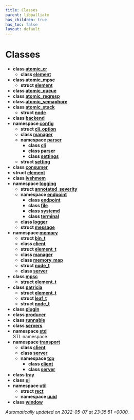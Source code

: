 ```yaml
---
title: Classes
parent: libpalliate
has_children: true
has_toc: false
layout: default
---
```


# Classes




* **class [atomic_cr](/libpalliate/generated/Classes/classatomic__cr)** 
    * **class [element](/libpalliate/generated/Classes/classatomic__cr_1_1element)** 
* **class [atomic_mpsc](/libpalliate/generated/Classes/classatomic__mpsc)** 
    * **struct [element](/libpalliate/generated/Classes/structatomic__mpsc_1_1element)** 
* **class [atomic_queue](/libpalliate/generated/Classes/classatomic__queue)** 
* **class [atomic_reqresp](/libpalliate/generated/Classes/classatomic__reqresp)** 
* **class [atomic_semaphore](/libpalliate/generated/Classes/classatomic__semaphore)** 
* **class [atomic_stack](/libpalliate/generated/Classes/classatomic__stack)** 
    * **struct [node](/libpalliate/generated/Classes/structatomic__stack_1_1node)** 
* **class [backend](/libpalliate/generated/Classes/classbackend)** 
* **namespace [config](/libpalliate/generated/Namespaces/namespaceconfig)** 
    * **struct [cli_option](/libpalliate/generated/Classes/structconfig_1_1cli__option)** 
    * **class [manager](/libpalliate/generated/Classes/classconfig_1_1manager)** 
    * **namespace [parser](/libpalliate/generated/Namespaces/namespaceconfig_1_1parser)** 
        * **class [cli](/libpalliate/generated/Classes/classconfig_1_1parser_1_1cli)** 
        * **class [parser](/libpalliate/generated/Classes/classconfig_1_1parser_1_1parser)** 
        * **class [settings](/libpalliate/generated/Classes/classconfig_1_1parser_1_1settings)** 
    * **struct [setting](/libpalliate/generated/Classes/structconfig_1_1setting)** 
* **class [consumer](/libpalliate/generated/Classes/classconsumer)** 
* **struct [element](/libpalliate/generated/Classes/structelement)** 
* **class [ivshmem](/libpalliate/generated/Classes/classivshmem)** 
* **namespace [logging](/libpalliate/generated/Namespaces/namespacelogging)** 
    * **struct [annotated_severity](/libpalliate/generated/Classes/structlogging_1_1annotated__severity)** 
    * **namespace [endpoint](/libpalliate/generated/Namespaces/namespacelogging_1_1endpoint)** 
        * **class [endpoint](/libpalliate/generated/Classes/classlogging_1_1endpoint_1_1endpoint)** 
        * **class [file](/libpalliate/generated/Classes/classlogging_1_1endpoint_1_1file)** 
        * **class [systemd](/libpalliate/generated/Classes/classlogging_1_1endpoint_1_1systemd)** 
        * **class [terminal](/libpalliate/generated/Classes/classlogging_1_1endpoint_1_1terminal)** 
    * **class [logger](/libpalliate/generated/Classes/classlogging_1_1logger)** 
    * **struct [message](/libpalliate/generated/Classes/structlogging_1_1message)** 
* **namespace [memory](/libpalliate/generated/Namespaces/namespacememory)** 
    * **struct [bin_t](/libpalliate/generated/Classes/structmemory_1_1bin__t)** 
    * **class [client](/libpalliate/generated/Classes/classmemory_1_1client)** 
    * **struct [element_t](/libpalliate/generated/Classes/structmemory_1_1element__t)** 
    * **class [manager](/libpalliate/generated/Classes/classmemory_1_1manager)** 
    * **class [memory_map](/libpalliate/generated/Classes/classmemory_1_1memory__map)** 
    * **struct [node_t](/libpalliate/generated/Classes/structmemory_1_1node__t)** 
    * **class [server](/libpalliate/generated/Classes/classmemory_1_1server)** 
* **class [mpsc](/libpalliate/generated/Classes/classmpsc)** 
    * **struct [element_t](/libpalliate/generated/Classes/structmpsc_1_1element__t)** 
* **class [patricia](/libpalliate/generated/Classes/classpatricia)** 
    * **struct [element_t](/libpalliate/generated/Classes/structpatricia_1_1element__t)** 
    * **struct [leaf_t](/libpalliate/generated/Classes/structpatricia_1_1leaf__t)** 
    * **struct [node_t](/libpalliate/generated/Classes/structpatricia_1_1node__t)** 
* **class [plugin](/libpalliate/generated/Classes/classplugin)** 
* **class [producer](/libpalliate/generated/Classes/classproducer)** 
* **class [runnable](/libpalliate/generated/Classes/classrunnable)** 
* **class [servers](/libpalliate/generated/Classes/classservers)** 
* **namespace [std](/libpalliate/generated/Namespaces/namespacestd)** <br>STL namespace. 
* **namespace [transport](/libpalliate/generated/Namespaces/namespacetransport)** 
    * **class [client](/libpalliate/generated/Classes/classtransport_1_1client)** 
    * **class [server](/libpalliate/generated/Classes/classtransport_1_1server)** 
    * **namespace [tcp](/libpalliate/generated/Namespaces/namespacetransport_1_1tcp)** 
        * **class [client](/libpalliate/generated/Classes/classtransport_1_1tcp_1_1client)** 
        * **class [server](/libpalliate/generated/Classes/classtransport_1_1tcp_1_1server)** 
* **class [tray](/libpalliate/generated/Classes/classtray)** 
* **class [ui](/libpalliate/generated/Classes/classui)** 
* **namespace [util](/libpalliate/generated/Namespaces/namespaceutil)** 
    * **struct [rect](/libpalliate/generated/Classes/structutil_1_1rect)** 
    * **namespace [uuid](/libpalliate/generated/Namespaces/namespaceutil_1_1uuid)** 
* **class [window](/libpalliate/generated/Classes/classwindow)** 




_Automatically updated on 2022-05-07 at 23:35:51 +0000._

